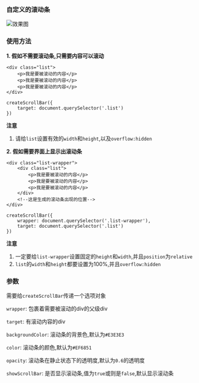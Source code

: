 ### 自定义的滚动条
![效果图][1]

### 使用方法

**1. 假如不需要滚动条,只需要内容可以滚动**

```
<div class="list">
    <p>我是要被滚动的内容</p>   
    <p>我是要被滚动的内容</p>   
    <p>我是要被滚动的内容</p>   
</div>
      
createScrollBar({
    target: document.querySelector('.list')
})
```

**注意**
1. 请给`list`设置有效的`width`和`height`,以及`overflow:hidden`

**2. 假如需要界面上显示出滚动条**

```
<div class="list-wrapper">
    <div class="list">
        <p>我是要被滚动的内容</p>   
        <p>我是要被滚动的内容</p>   
        <p>我是要被滚动的内容</p>   
    </div>
    <!--这是生成的滚动条出现的位置-->
</div>
      
createScrollBar({
    wrapper: document.querySelector('.list-wrapper'),
    target: document.querySelector('.list')
})
```

**注意**
1. 一定要给`list-wrapper`设置固定的`height`和`width`,并且`position`为`relative`
2. `list`的`width`和`height`都要设置为100%,并且`overflow:hidden`

### 参数
需要给`createScrollBar`传递一个选项对象

`wrapper`: 包裹着需要被滚动的div的父级div

`target`: 有滚动内容的div

`backgroundColor`: 滚动条的背景色,默认为`#E3E3E3`

`color`: 滚动条的颜色,默认为`#EF6851`

`opacity`: 滚动条在静止状态下的透明度,默认为`0.6`的透明度

`showScrollBar`:  是否显示滚动条,值为`true`或则是`false`,默认显示滚动条


  [1]: http://7xleea.com1.z0.glb.clouddn.com/scrollbar/745b9ff8-e989-4f21-b570-60b402680ab7.gif

